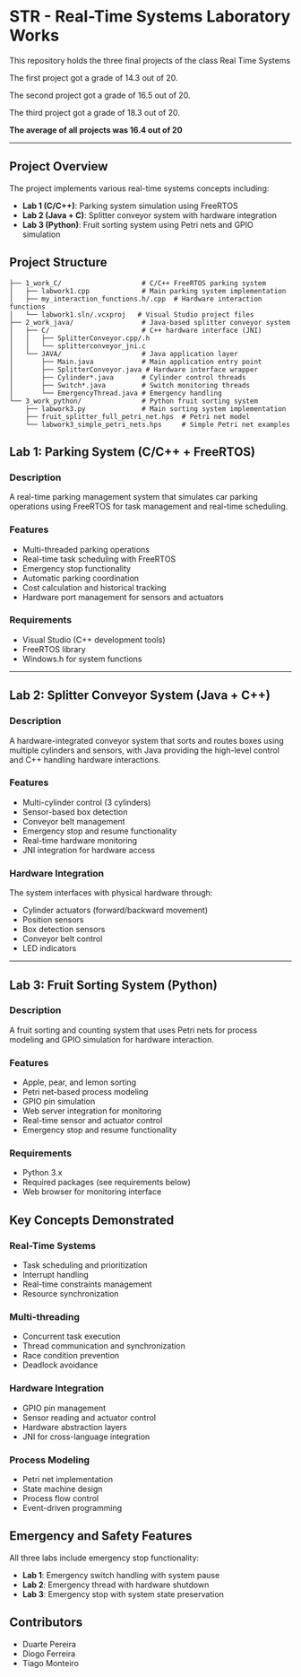 # STR - Real-Time Systems Laboratory Works

This repository holds the three final projects of the class Real Time Systems

The first project got a grade of 14.3 out of 20.

The second project got a grade of 16.5 out of 20.

The third project got a grade of 18.3 out of 20.

**The average of all projects was 16.4 out of 20**

---

## Project Overview

The project implements various real-time systems concepts including:
- **Lab 1 (C/C++)**: Parking system simulation using FreeRTOS
- **Lab 2 (Java + C)**: Splitter conveyor system with hardware integration
- **Lab 3 (Python)**: Fruit sorting system using Petri nets and GPIO simulation

## Project Structure

```
├── 1_work_C/                    # C/C++ FreeRTOS parking system
│   ├── labwork1.cpp             # Main parking system implementation
│   ├── my_interaction_functions.h/.cpp  # Hardware interaction functions
│   └── labwork1.sln/.vcxproj   # Visual Studio project files
├── 2_work_java/                 # Java-based splitter conveyor system
│   ├── C/                       # C++ hardware interface (JNI)
│   │   ├── SplitterConveyor.cpp/.h
│   │   └── splitterconveyor_jni.c
│   └── JAVA/                    # Java application layer
│       ├── Main.java            # Main application entry point
│       ├── SplitterConveyor.java # Hardware interface wrapper
│       ├── Cylinder*.java       # Cylinder control threads
│       ├── Switch*.java         # Switch monitoring threads
│       └── EmergencyThread.java # Emergency handling
└── 3_work_python/               # Python fruit sorting system
    ├── labwork3.py              # Main sorting system implementation
    ├── fruit_splitter_full_petri_net.hps  # Petri net model
    └── labwork3_simple_petri_nets.hps     # Simple Petri net examples
```

## Lab 1: Parking System (C/C++ + FreeRTOS)

### Description
A real-time parking management system that simulates car parking operations using FreeRTOS for task management and real-time scheduling.

### Features
- Multi-threaded parking operations
- Real-time task scheduling with FreeRTOS
- Emergency stop functionality
- Automatic parking coordination
- Cost calculation and historical tracking
- Hardware port management for sensors and actuators

### Requirements
- Visual Studio (C++ development tools)
- FreeRTOS library
- Windows.h for system functions

---

## Lab 2: Splitter Conveyor System (Java + C++)

### Description
A hardware-integrated conveyor system that sorts and routes boxes using multiple cylinders and sensors, with Java providing the high-level control and C++ handling hardware interactions.

### Features
- Multi-cylinder control (3 cylinders)
- Sensor-based box detection
- Conveyor belt management
- Emergency stop and resume functionality
- Real-time hardware monitoring
- JNI integration for hardware access

### Hardware Integration
The system interfaces with physical hardware through:
- Cylinder actuators (forward/backward movement)
- Position sensors
- Box detection sensors
- Conveyor belt control
- LED indicators

---

## Lab 3: Fruit Sorting System (Python)

### Description
A fruit sorting and counting system that uses Petri nets for process modeling and GPIO simulation for hardware interaction.

### Features
- Apple, pear, and lemon sorting
- Petri net-based process modeling
- GPIO pin simulation
- Web server integration for monitoring
- Real-time sensor and actuator control
- Emergency stop and resume functionality

### Requirements
- Python 3.x
- Required packages (see requirements below)
- Web browser for monitoring interface

## Key Concepts Demonstrated

### Real-Time Systems
- Task scheduling and prioritization
- Interrupt handling
- Real-time constraints management
- Resource synchronization

### Multi-threading
- Concurrent task execution
- Thread communication and synchronization
- Race condition prevention
- Deadlock avoidance

### Hardware Integration
- GPIO pin management
- Sensor reading and actuator control
- Hardware abstraction layers
- JNI for cross-language integration

### Process Modeling
- Petri net implementation
- State machine design
- Process flow control
- Event-driven programming

## Emergency and Safety Features

All three labs include emergency stop functionality:
- **Lab 1**: Emergency switch handling with system pause
- **Lab 2**: Emergency thread with hardware shutdown
- **Lab 3**: Emergency stop with system state preservation

## Contributors

- Duarte Pereira
- Diogo Ferreira
- Tiago Monteiro